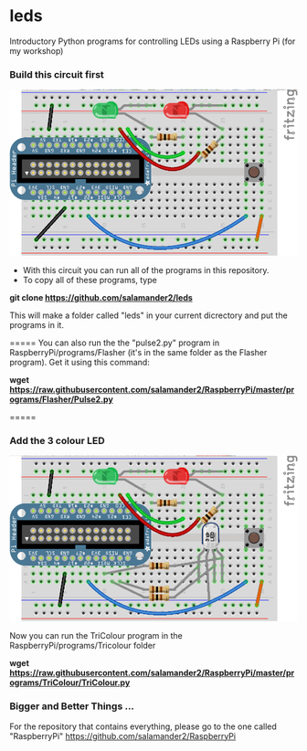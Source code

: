 leds
====

Introductory Python programs for controlling LEDs using a Raspberry Pi (for my workshop)

### Build this circuit first
![one](https://raw.githubusercontent.com/salamander2/leds/master/RPICircuit1_bb.png)


* With this circuit you can run all of the programs in this repository.
* To copy all of these programs, type 

**git clone https://github.com/salamander2/leds**

This will make a folder called "leds" in your current dicrectory and put the programs in it.

=====
You can also run the the "pulse2.py" program in RaspberryPi/programs/Flasher  (it's in the same folder as the Flasher program). Get it using this command: 

**wget https://raw.githubusercontent.com/salamander2/RaspberryPi/master/programs/Flasher/Pulse2.py**

=====
### Add the 3 colour LED
![two](https://raw.githubusercontent.com/salamander2/leds/master/RPICircuit2_bb.png)

Now you can run the TriColour program in the RaspberryPi/programs/Tricolour folder

**wget https://raw.githubusercontent.com/salamander2/RaspberryPi/master/programs/TriColour/TriColour.py**

### Bigger and Better Things ...
For the repository that contains everything, please go to the one called "RaspberryPi" https://github.com/salamander2/RaspberryPi
